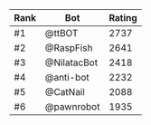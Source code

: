 Rank|Bot|Rating
---|---|---
#1|@ttBOT|2737
#2|@RaspFish|2641
#3|@NilatacBot|2418
#4|@anti-bot|2232
#5|@CatNail|2088
#6|@pawnrobot|1935
